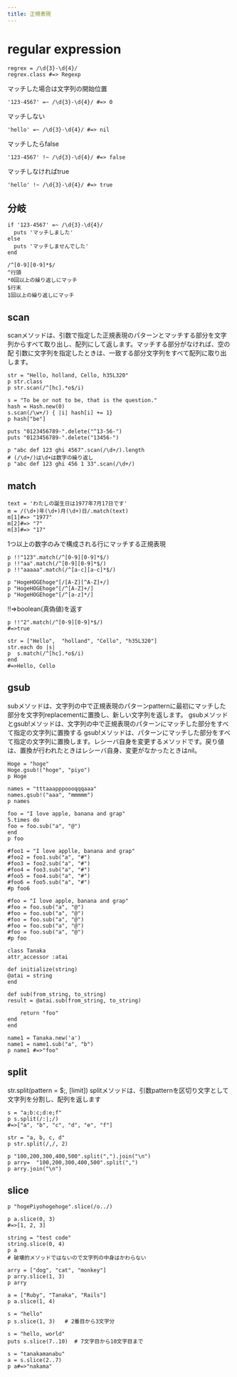 ```yaml
---
title: 正規表現
---
```


# regular expression

```
regrex = /\d{3}-\d{4}/
regrex.class #=> Regexp
```

マッチした場合は文字列の開始位置

```
'123-4567' =~ /\d{3}-\d{4}/ #=> 0
```

マッチしない

```
'hello' =~ /\d{3}-\d{4}/ #=> nil
```

マッチしたらfalse

```
'123-4567' !~ /\d{3}-\d{4}/ #=> false
```

マッチしなければtrue

```
'hello' !~ /\d{3}-\d{4}/ #=> true
```

## 分岐

```
if '123-4567' =~ /\d{3}-\d{4}/
  puts 'マッチしました'
else
  puts 'マッチしませんでした'
end
```

```
/^[0-9][0-9]*$/
^行頭
*0回以上の繰り返しにマッチ
$行末
1回以上の繰り返しにマッチ
```

## scan

scanメソッドは、引数で指定した正規表現のパターンとマッチする部分を文字列からすべて取り出し、配列にして返します。マッチする部分がなければ、空の配
引数に文字列を指定したときは、一致する部分文字列をすべて配列に取り出します。

```
str = "Hello, holland, Cello, h35L320"
p str.class
p str.scan(/^[hc].*o$/i)
```

```
s = "To be or not to be, that is the question."
hash = Hash.new(0)
s.scan(/\w+/) { |i| hash[i] += 1}
p hash["be"]
```


```
puts "0123456789-".delete("^13-56-")
puts "0123456789-".delete("13456-")
```

```
p "abc def 123 ghi 4567".scan(/\d+/).length
# (/\d+/)は\d+は数字の繰り返し
p "abc def 123 ghi 456 1 33".scan(/\d+/)
```

## match

```
text = 'わたしの誕生日は1977年7月17日です'
m = /(\d+)年(\d+)月(\d+)日/.match(text)
m[1]#=> "1977"
m[2]#=> "7"
m[3]#=> "17"
```

1つ以上の数字のみで構成される行にマッチする正規表現

```
p !!"123".match(/^[0-9][0-9]*$/)
p !!"aa".match(/^[0-9][0-9]*$/)
p !!"aaaaa".match(/^[a-c][a-c]*$/)
```

```
p "HogeHOGEhoge"[/[A-Z][^A-Z]+/]
p "HogeHOGEhoge"[/^[A-Z]+/]
p "HogeHOGEhoge"[/^[a-z]*/]
```

!!=>boolean(真偽値)を返す

```
p !!"2".match(/^[0-9][0-9]*$/)
#=>true
```

```
str = ["Hello",  "holland", "Cello", "h35L320"]
str.each do |s|
p  s.match(/^[hc].*o$/i)
end
#=>Hello, Cello
```

## gsub

subメソッドは、文字列の中で正規表現のパターンpatternに最初にマッチした部分を文字列replacementに置換し、新しい文字列を返します。
gsubメソッドとgsub!メソッドは、文字列の中で正規表現のパターンにマッチした部分をすべて指定の文字列に置換する
gsub!メソッドは、パターンにマッチした部分をすべて指定の文字列に置換します。レシーバ自身を変更するメソッドです。戻り値は、置換が行われたときはレシーバ自身、変更がなかったときはnil。

```
Hoge = "hoge"
Hoge.gsub!("hoge", "piyo")
p Hoge
```

```
names = "tttaaapppoooqqqaaa"
names.gsub!("aaa", "mmmmm")
p names
```

```
foo = "I love apple, banana and grap"
5.times do
foo = foo.sub("a", "@")
end
p foo
```

```
#foo1 = "I love applle, banana and grap"
#foo2 = foo1.sub("a", "#")
#foo3 = foo2.sub("a", "#")
#foo4 = foo3.sub("a", "#")
#foo5 = foo4.sub("a", "#")
#foo6 = foo5.sub("a", "#")
#p foo6
````

```
#foo = "I love apple, banana and grap"
#foo = foo.sub("a", "@")
#foo = foo.sub("a", "@")
#foo = foo.sub("a", "@")
#foo = foo.sub("a", "@")
#foo = foo.sub("a", "@")
#p foo
```

```
class Tanaka
attr_accessor :atai

def initialize(string)
@atai = string
end

def sub(from_string, to_string)
result = @atai.sub(from_string, to_string)

    return "foo"
end
end

name1 = Tanaka.new('a')
name1 = name1.sub("a", "b")
p name1 #=>"foo"

```

## split

str.split(pattern = $;, [limit])
splitメソッドは、引数patternを区切り文字として文字列を分割し、配列を返します


```
s = "a;b:c;d:e;f"
p s.split(/:|;/)
#=>["a", "b", "c", "d", "e", "f"]
```

```
str = "a, b, c, d"
p str.split(/,/, 2)
```

```
p "100,200,300,400,500".split(",").join("\n")
p arry=  "100,200,300,400,500".split(",")
p arry.join("\n")
```

## slice

```
p "hogePiyohogehoge".slice(/o../)
```

```
p a.slice(0, 3)
#=>[1, 2, 3]
```

```
string = "test code"
string.slice(0, 4)
p a
# 破壊的メソッドではないので文字列の中身はかわらない
```

```
arry = ["dog", "cat", "monkey"]
p arry.slice(1, 3)
p arry
```

```
a = ["Ruby", "Tanaka", "Rails"]
p a.slice(1, 4)
```

```
s = "hello"
p s.slice(1, 3)   # 2番目から3文字分
```

```
s = "hello, world"
puts s.slice(7..10)  # 7文字目から10文字目まで
````

```
s = "tanakamanabu"
a = s.slice(2..7)
p a#=>"nakama"
```
